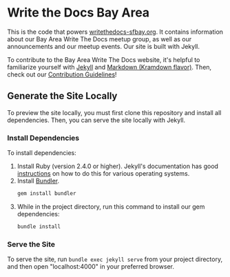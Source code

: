 # Write the Docs Bay Area

This is the code that powers [writethedocs-sfbay.org](https://writethedocs-sfbay.org). It contains information about our Bay Area Write The Docs meetup group, as well as our announcements and our meetup events. Our site is built with Jekyll.

To contribute to the Bay Area Write The Docs website, it's helpful to familiarize yourself with [Jekyll](https://jekyllrb.com/docs/) and [Markdown (Kramdown flavor)](https://kramdown.gettalong.org/). Then, check out our [Contribution Guidelines](https://github.com/San-Francisco-Write-The-Docs/www/blob/master/CONTRIBUTING.md)! 

## Generate the Site Locally

To preview the site locally, you must first clone this repository and install all dependencies. Then, you can serve the site locally with Jekyll.

### Install Dependencies

To install dependencies:

1.  Install Ruby (version 2.4.0 or higher). Jekyll's documentation has good [instructions](https://jekyllrb.com/docs/installation/) on how to do this for various operating systems. 
2.  Install [Bundler](https://bundler.io/).
    ```bash
    gem install bundler
    ```
3.  While in the project directory, run this command to install our gem dependencies:
    ```bash
    bundle install
    ```
### Serve the Site

To serve the site, run `bundle exec jekyll serve` from your project directory, and then open "localhost:4000" in your preferred browser.
